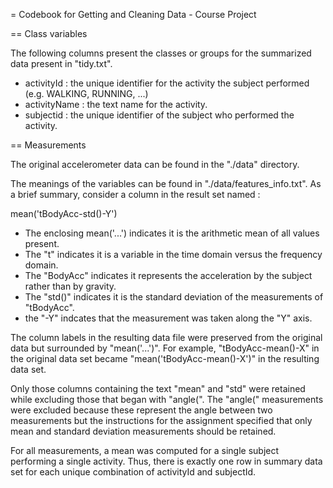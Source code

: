 = Codebook for Getting and Cleaning Data - Course Project

== Class variables

The following columns present the classes or groups for the summarized data present in "tidy.txt".

* activityId : the unique identifier for the activity the subject performed (e.g. WALKING, RUNNING, ...)
* activityName : the text name for the activity.
* subjectid : the unique identifier of the subject who performed the activity.

== Measurements

The original accelerometer data can be found in the "./data" directory. 

The meanings of the variables can be found in "./data/features_info.txt". As a brief summary, consider a column in the result set named :

mean('tBodyAcc-std()-Y')

* The enclosing mean('...') indicates it is the arithmetic mean of all values present.
* The "t" indicates it is a variable in the time domain versus the frequency domain.
* The "BodyAcc" indicates it represents the acceleration by the subject rather than by gravity.
* The "std()" indicates it is the standard deviation of the measurements of "tBodyAcc".
* the "-Y" indcates that the measurement was taken along the "Y" axis. 

The column labels in the resulting data file were preserved from the original data but surrounded by "mean('...')". For example, "tBodyAcc-mean()-X" in the original data set became "mean('tBodyAcc-mean()-X')" in the resulting data set. 

Only those columns containing the text "mean" and "std" were retained while excluding those that began with "angle(". The "angle(" measurements were excluded because these represent the angle between two measurements but the instructions for the assignment specified that only mean and standard deviation measurements should be retained.

For all measurements, a mean was computed for a single subject performing a single activity. Thus, there is exactly one row in summary data set for each unique combination of activityId and subjectId.
